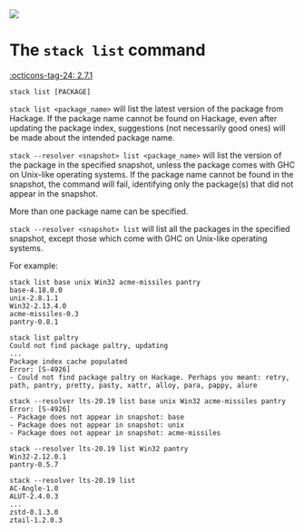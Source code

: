<div class="hidden-warning"><a href="https://docs.haskellstack.org/"><img src="https://cdn.jsdelivr.net/gh/commercialhaskell/stack/doc/img/hidden-warning.svg"></a></div>

# The `stack list` command

[:octicons-tag-24: 2.7.1](https://github.com/commercialhaskell/stack/releases/tag/v2.7.1)

~~~text
stack list [PACKAGE]
~~~

`stack list <package_name>` will list the latest version of the package from
Hackage. If the package name cannot be found on Hackage, even after updating the
package index, suggestions (not necessarily good ones) will be made about the
intended package name.

`stack --resolver <snapshot> list <package_name>` will list the version of the
package in the specified snapshot, unless the package comes with GHC on
Unix-like operating systems. If the package name cannot be found in the
snapshot, the command will fail, identifying only the package(s) that did not
appear in the snapshot.

More than one package name can be specified.

`stack --resolver <snapshot> list` will list all the packages in the specified
snapshot, except those which come with GHC on Unix-like operating systems.

For example:

~~~text
stack list base unix Win32 acme-missiles pantry
base-4.18.0.0
unix-2.8.1.1
Win32-2.13.4.0
acme-missiles-0.3
pantry-0.8.1

stack list paltry
Could not find package paltry, updating
...
Package index cache populated
Error: [S-4926]
- Could not find package paltry on Hackage. Perhaps you meant: retry, path, pantry, pretty, pasty, xattr, alloy, para, pappy, alure

stack --resolver lts-20.19 list base unix Win32 acme-missiles pantry
Error: [S-4926]
- Package does not appear in snapshot: base
- Package does not appear in snapshot: unix
- Package does not appear in snapshot: acme-missiles

stack --resolver lts-20.19 list Win32 pantry
Win32-2.12.0.1
pantry-0.5.7

stack --resolver lts-20.19 list
AC-Angle-1.0
ALUT-2.4.0.3
...
zstd-0.1.3.0
ztail-1.2.0.3
~~~
